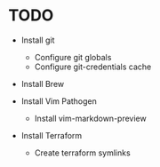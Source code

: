 # TODO
* Install git
  * Configure git globals
  * Configure git-credentials cache

* Install Brew
* Install Vim Pathogen
  * Install vim-markdown-preview
* Install Terraform
  * Create terraform symlinks

